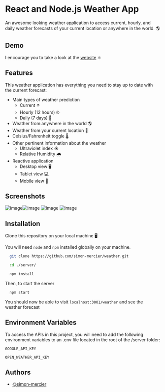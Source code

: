 # React and Node.js Weather App 

An awesome looking weather application to access current, hourly, and daily weather forecasts of your current location or anywhere in the world. 🌎
## Demo

I encourage you to take a look at the [website](https://weather-ealx.onrender.com/) ⚛️ 

## Features
This weather application has everything you need to stay up to date with the current forecast:

- Main types of weather prediction
    - Current ☂️
    - Hourly (12 hours) ⏰
    - Daily (7 days) 📅
- Weather from anywhere in the world 🌎
- Weather from your current location 📍
- Celsius/Fahrenheit toggle 🌡️
- Other pertinent information about the weather
    - Ultraviolet index ☀️
    - Relative Humidity 🌧️
- Reactive application 
    - Desktop view 🖥️
    - Tablet view 💻
    - Mobile view 📱 

## Screenshots
![image](https://user-images.githubusercontent.com/53417469/215222435-3262cb37-ee3b-4684-aa93-1b4c005e5a82.png)![image](https://user-images.githubusercontent.com/53417469/215222025-8663cbdd-f922-428b-bf9c-97e5e03bf173.png)
![image](https://user-images.githubusercontent.com/53417469/215222149-4641a863-21fe-47f7-b326-ca83c92f8487.png)
![image](https://user-images.githubusercontent.com/53417469/215222300-a27377fa-1b7e-4b31-9592-66209b70e873.png)





## Installation

Clone this repository on your local machine 🖥️

You will need ```node``` and ```npm``` installed globally on your machine.

```bash
  git clone https://github.com/simon-mercier/weather.git

  cd ./server/

  npm install
```



Then, to start the server

```bash
  npm start
```

You should now be able to visit ```localhost:3001/weather``` and see the weather forecast

## Environment Variables

To access the APIs in this project, you will need to add the following environment variables to an .env file located in the root of the /server folder:

`GOOGLE_API_KEY`

`OPEN_WEATHER_API_KEY`

  
## Authors

- [@simon-mercier](https://www.github.com/simon-mercier)
